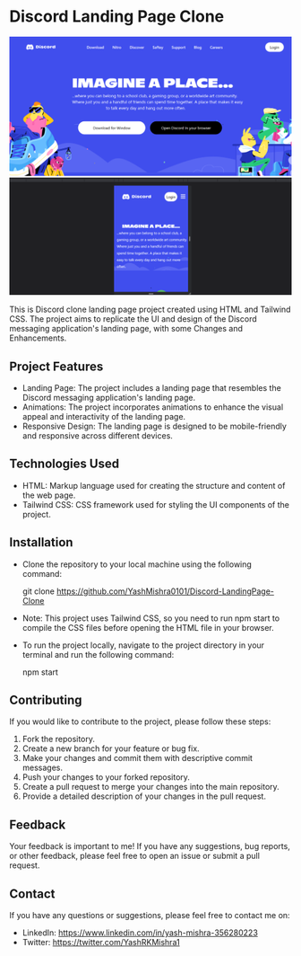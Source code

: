# Discord Landing Page Clone

<img src="./images/Screenshot (254).png">
<img src="./images/Screenshot (255).png" >

This is  Discord clone landing page project created using HTML and Tailwind CSS. The project aims to replicate the UI and design of the Discord messaging application's landing page, with some Changes and Enhancements.

## Project Features

- Landing Page: The project includes a landing page that resembles the Discord messaging application's landing page.
- Animations: The project incorporates animations to enhance the visual appeal and interactivity of the landing page.
- Responsive Design: The landing page is designed to be mobile-friendly and responsive across different devices.


## Technologies Used

- HTML: Markup language used for creating the structure and content of the web page.
- Tailwind CSS: CSS framework used for styling the UI components of the project.

## Installation

-  Clone the repository to your local machine using the following command:

   git clone https://github.com/YashMishra0101/Discord-LandingPage-Clone

-   Note: This project uses Tailwind CSS, so you need to run npm start to compile the CSS files before opening the HTML file in your browser.

-   To run the project locally, navigate to the project directory in your terminal and run the following command: 
   
    npm start

## Contributing

If you would like to contribute to the project, please follow these steps:

1. Fork the repository.
2. Create a new branch for your feature or bug fix.
3. Make your changes and commit them with descriptive commit messages.
4. Push your changes to your forked repository.
5. Create a pull request to merge your changes into the main repository.
6. Provide a detailed description of your changes in the pull request.

## Feedback

Your feedback is important to me! If you have any suggestions, bug reports, or other feedback, please feel free to open an issue or submit a pull request.


## Contact 

If you have any questions or suggestions, please feel free to contact me on:

- LinkedIn: https://www.linkedin.com/in/yash-mishra-356280223
- Twitter: https://twitter.com/YashRKMishra1 

